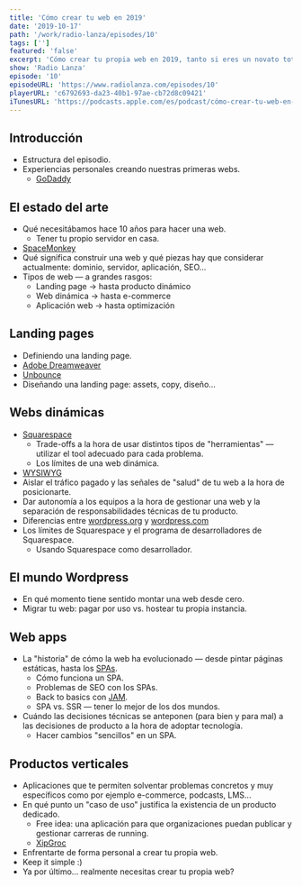 ```yaml
---
title: 'Cómo crear tu web en 2019'
date: '2019-10-17'
path: '/work/radio-lanza/episodes/10'
tags: ['']
featured: 'false'
excerpt: 'Cómo crear tu propia web en 2019, tanto si eres un novato total o una programadora experta. Compartimos las mejores prácticas para cada persona independientemente de tu presupuesto, conocimientos, u objetivos de negocio. No te gastes ni un euro en tu web antes de escuchar este capítulo.'
show: 'Radio Lanza'
episode: '10'
episodeURL: 'https://www.radiolanza.com/episodes/10'
playerURL: 'c6792693-da23-40b1-97ae-cb72d8c09421'
iTunesURL: 'https://podcasts.apple.com/es/podcast/cómo-crear-tu-web-en-2019/id1468000755?i=1000453819820'
---
```


## Introducción

- Estructura del episodio.
- Experiencias personales creando nuestras primeras webs.
  - [GoDaddy](https://www.godaddy.com)

## El estado del arte

- Qué necesitábamos hace 10 años para hacer una web.
  - Tener tu propio servidor en casa.
- [SpaceMonkey](<https://en.wikipedia.org/wiki/Space_Monkey_(company)>)
- Qué significa construir una web y qué piezas hay que considerar actualmente: dominio, servidor, aplicación, SEO...
- Tipos de web — a grandes rasgos:
  - Landing page → hasta producto dinámico
  - Web dinámica → hasta e-commerce
  - Aplicación web → hasta optimización

## Landing pages

- Definiendo una landing page.
- [Adobe Dreamweaver](http://www.adobe.com/products/dreamweaver)
- [Unbounce](https://unbounce.com)
- Diseñando una landing page: assets, copy, diseño...

## Webs dinámicas

- [Squarespace](https://www.squarespace.com)
  - Trade-offs a la hora de usar distintos tipos de "herramientas" — utilizar el tool adecuado para cada problema.
  - Los límites de una web dinámica.
- [WYSIWYG](https://en.wikipedia.org/wiki/WYSIWYG)
- Aislar el tráfico pagado y las señales de "salud" de tu web a la hora de posicionarte.
- Dar autonomía a los equipos a la hora de gestionar una web y la separación de responsabilidades técnicas de tu producto.
- Diferencias entre [wordpress.org](https://wordpress.org) y [wordpress.com](https://wordpress.com)
- Los límites de Squarespace y el programa de desarrolladores de Squarespace.
  - Usando Squarespace como desarrollador.

## El mundo Wordpress

- En qué momento tiene sentido montar una web desde cero.
- Migrar tu web: pagar por uso vs. hostear tu propia instancia.

## Web apps

- La "historia" de cómo la web ha evolucionado — desde pintar páginas estáticas, hasta los [SPAs](https://en.wikipedia.org/wiki/Single-page_application).
  - Cómo funciona un SPA.
  - Problemas de SEO con los SPAs.
  - Back to basics con [JAM](https://jamstack.org/).
  - SPA vs. SSR — tener lo mejor de los dos mundos.
- Cuándo las decisiones técnicas se anteponen (para bien y para mal) a las decisiones de producto a la hora de adoptar tecnología.
  - Hacer cambios "sencillos" en un SPA.

## Productos verticales

- Aplicaciones que te permiten solventar problemas concretos y muy específicos como por ejemplo e-commerce, podcasts, LMS...
- En qué punto un "caso de uso" justifica la existencia de un producto dedicado.
  - Free idea: una aplicación para que organizaciones puedan publicar y gestionar carreras de running.
  - [XipGroc](https://xipgroc.cat/)
- Enfrentarte de forma personal a crear tu propia web.
- Keep it simple :)
- Ya por último... realmente necesitas crear tu propia web?
